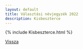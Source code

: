 ```yaml
---
layout: default
title: Választási névjegyzék 2022
description: Kisbeszterce
---
```


{% include Kisbeszterce.html %}

[Vissza](./)